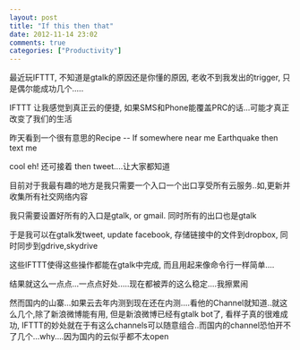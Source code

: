 ```yaml
---
layout: post
title: "If this then that"
date: 2012-11-14 23:02
comments: true
categories: ["Productivity"]
---
```


最近玩IFTTT, 不知道是gtalk的原因还是你懂的原因, 老收不到我发出的trigger, 只是偶尔能成功几个.....

IFTTT 让我感觉到真正云的便捷, 如果SMS和Phone能覆盖PRC的话...可能才真正改变了我们的生活

昨天看到一个很有意思的Recipe -- If somewhere near me Earthquake then text me

cool eh! 还可接着 then tweet....让大家都知道

目前对于我最有趣的地方是我只需要一个入口一个出口享受所有云服务..如,更新并收集所有社交网络内容

我只需要设置好所有的入口是gtalk, or gmail. 同时所有的出口也是gtalk

于是我可以在gtalk发tweet, update facebook, 存储链接中的文件到dropbox, 同时同步到gdrive,skydrive

这些IFTTT使得这些操作都能在gtalk中完成, 而且用起来像命令行一样简单....

结果就这么一点点...一点点好处.....现在都被弄的这么稳定....我擦累闹

然而国内的山寨...如果云去年内测到现在还在内测....看他的Channel就知道..就这么几个,除了新浪微博能有用, 但是新浪微博已经有gtalk bot了, 看样子真的很难成功, IFTTT的妙处就在于有这么channels可以随意组合..而国内的channel恐怕开不了几个...why....因为国内的云似乎都不太open
